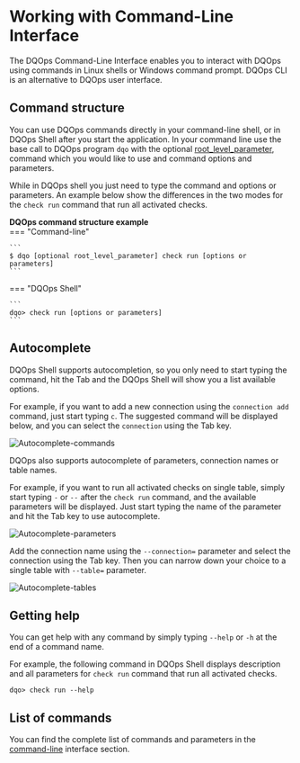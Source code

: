 # Working with Command-Line Interface

The DQOps Command-Line Interface enables you to interact with DQOps using commands in Linux shells or Windows command prompt.
DQOps CLI is an alternative to DQOps user interface.

## Command structure

You can use DQOps commands directly in your command-line shell, or in DQOps Shell after you start the application. 
In your command line use the base call to DQOps program `dqo` with the optional [root_level_parameter](../../command-line-interface/dqo.md),
command which you would like to use and command options and parameters. 

While in DQOps shell you just need to type the command and options or parameters. An example below show the differences in
the two modes for the `check run` command that run all activated checks.

**DQOps command structure example**  
=== "Command-line"

    ```
    $ dqo [optional root_level_parameter] check run [options or parameters]
    ```
=== "DQOps Shell"

    ```
    dqo> check run [options or parameters]
    ```

## Autocomplete

DQOps Shell supports autocompletion, so you only need to start typing the command, hit the Tab and the DQOps Shell will show you
a list available options.

For example, if you want to add a new connection using the `connection add` command, just start typing `c`.
The suggested command will be displayed below, and you can select the `connection` using the Tab key.

![Autocomplete-commands](https://dqops.com/docs/images/working-with-dqo/working-with-dqo-shell/autocomplete-commands.png)

DQOps also supports autocomplete of parameters, connection names or table names.

For example, if you want to run all activated checks on single table, simply start typing `-` or `--` after the `check run` command,
and the available parameters will be displayed. Just start typing the name of the parameter and hit the Tab key to use autocomplete.

![Autocomplete-parameters](https://dqops.com/docs/images/working-with-dqo/working-with-dqo-shell/autocomplete-parameters.png)

Add the connection name using the `--connection=` parameter and select the connection using the Tab key. Then you can narrow
down your choice to a single table with `--table=` parameter.

![Autocomplete-tables](https://dqops.com/docs/images/working-with-dqo/working-with-dqo-shell/autocomplete-tables.png)


## Getting help

You can get help with any command by simply typing `--help` or `-h` at the end of a command name.

For example, the following command in DQOps Shell displays description and all parameters for `check run` command that run
all activated checks.

```
dqo> check run --help
```

## List of commands

You can find the complete list of commands and parameters in the [command-line](../../command-line-interface/index.md) interface section.

